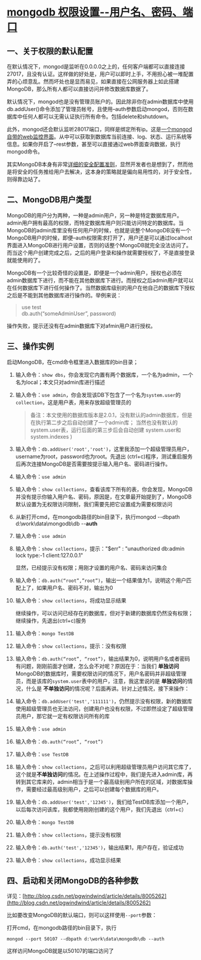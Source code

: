 # [mongodb 权限设置--用户名、密码、端口][0]

## 一、关于权限的默认配置

在默认情况下，mongod是监听在0.0.0.0之上的，任何客户端都可以直接连接27017，且没有认证。这样做的好处是，用户可以即时上手，不用担心被一堆配置弄的心烦意乱。然而坏处也是显而易见，如果直接在公网服务器上如此搭建MongoDB，那么所有人都可以直接访问并修改数据库数据了。

默认情况下，mongod也是没有管理员账户的。因此除非你在admin数据库中使用db.addUser()命令添加了管理员帐号，且使用–auth参数启动mongod，否则在数据库中任何人都可以无需认证执行所有命令。包括delete和shutdown。

此外，mongod还会默认监听28017端口，同样是绑定所有ip。这是[一个mongod自带的web监控界面][1]。从中可以获取到数据库当前连接、log、状态、运行系统等信息。如果你开启了–rest参数，甚至可以直接通过web界面查询数据，执行mongod命令。

其实MongoDB本身有非常[详细的安全配置准则][2]，显然开发者也是想到了，然而他是将安全的任务推给用户去解决，这本身的策略就是偏向易用性的，对于安全性，则得靠边站了。

## 二、MongoDB用户类型

MongoDB的用户分为两种，一种是admin用户，另一种是特定数据库用户。admin用户拥有最高的权限，而特定数据库用户则只能访问特定的数据库。当MongoDB的admin库里没有任何用户的时候，也就是说整个MongoDB没有一个MongoDB用户的时候，即便–auth权限需求打开了，用户还是可以通过localhost界面进入MongoDB进行用户设置，否则的话整个MongoDB就完全没法访问了。而当这个用户创建完成之后，之后的用户登录和操作就需要授权了，不是直接登录就能使用的了。

MongoDB有一个比较奇怪的设置是，即便是一个admin用户，授权也必须在admin数据库下进行，而不能在其他数据库下进行。而授权之后admin用户就可以在任何数据库下进行任何操作了。当然数据库级别的用户在他自己的数据库下授权之后是不能到其他数据库进行操作的。举例来说：

> use test  
> db.auth(“someAdminUser”, password)

操作失败，提示还没有在admin数据库下对afmin用户进行授权。

## 三、操作实例

启动MongoDB，在cmd命令框里进入数据库的bin目录；

1. 输入命令：`show dbs`，你会发现它内置有两个数据库，一个名为admin，一个名为local；本文只对admin库进行描述

2. 输入命令：`use admin`，你会发现该DB下包含了一个名为`system.user`的`collection`，这是用户表，用来存放超级管理员的

    > 备注：本文使用的数据库版本是2.0.1，没有默认的admin数据库，但是在执行第二步之后自动创建了一个admin库； 当然也没有默认的system.user表，运行后面的第三步后会自动创建 system.user和system.indexes )

3. 输入命令：`db.addUser('root','root')`，这里我添加一个超级管理员用户，username为root，password也为root。先退出 (ctrl+c)程序，测试重启服务后再次连接MongoDB是否需要按提示输入用户名、密码进行操作。

4. 输入命令：`use admin`

5. 输入命令：`show collections`，查看该库下所有的表，你会发现，MongoDB并没有提示你输入用户名、密码，原因是，在文章最开始提到了，MongoDB默认设置为无权限访问限制，我们需要先把它设置成为需要权限访问

6. 从新打开cmd，在mongodb路径的bin目录下，执行mongod --dbpath d:\work\data\mongodb\db --**auth**

7. 输入命令：`use admin`

8. 输入命令：`show collections`，提示："$err" : "unauthorized db:admin lock type:-1 client:127.0.0.1"

    显然，已经提示没有权限；用刚才设置的用户名、密码来访问集合

9. 输入命令：`db.auth(“root”,”root”)`，输出一个结果值为1，说明这个用户匹配上了，如果用户名、密码不对，输出为0

10. 输入命令：`show collections`，将成功显示结果

    继续操作，可以访问已经存在的数据库，但对于新建的数据库仍然没有权限；继续操作，先退出(ctrl+c)服务

11. 输入命令：`mongo TestDB`

12. 输入命令：`show collections`，提示：没有权限

13. 输入命令：`db.auth(“root”, “root”)`，输出结果为0，说明用户名或者密码有问题，刚刚前面才创建，怎么会不对呢？原因在于：当我们 **单独访问**MongoDB的数据库时，需要权限访问的情况下，用户名密码并非超级管理员，而是该库的`system.user`表中的用户，注意，我这里说的是 **单独访问**的情况，什么是 **不单独访问**的情况呢？后面再讲。针对上述情况，接下来操作：

14. 输入命令：`db.addUser('test','111111')`，仍然提示没有权限，新的数据库使用超级管理员也无法访问，创建用户也没有权限，不过即然设定了超级管理员用户，那它就一定有权限访问所有的库

15. 输入命令：`use admin`

16. 输入命令：`db.auth(“root”, “root”)`

17. 输入命令：`use TestDB`

18. 输入命令：`show collections`，之后可以利用超级管理员用户访问其它库了，这个就是**不单独访问**的情况。在上述操作过程中，我们是先进入admin库，再转到其它库来的，admin相当于是一个最高级别用户所在的区域，对数据库操作，需要经过最高级别用户，之后可以创建每个数据库的用户。

19. 输入命令：`db.addUser('test','12345')`，我们给TestDB库添加一个用户，以后每次访问该库，我都使用刚刚创建的这个用户，我们先退出（ctrl+c）

20. 输入命令：`mongo TestDB`

21. 输入命令：`show collections`，提示没有权限

22. 输入命令：`db.auth('test','12345')`，输出结果1，用户存在，验证成功

23. 输入命令：`show collections`，成功显示结果

## 四、启动和关闭MongoDB的各种参数

详见：[http://blog.csdn.net/pgwindwind/article/details/8005262](http://blog.csdn.net/pgwindwind/article/details/8005262)

比如要改变MongoDB的默认端口，则可以这样使用`--port`参数：

打开cmd，在mongodb路径的bin目录下，执行
    
    mongod --port 50107 --dbpath d:\work\data\mongodb\db --auth

这样访问MongoDB就是以50107的端口访问了

[0]: http://www.cnblogs.com/valor-xh/p/6369432.html
[1]: http://www.mongodb.org/display/DOCS/Http+Interface
[2]: http://www.mongodb.org/display/DOCS/Security+and+Authentication